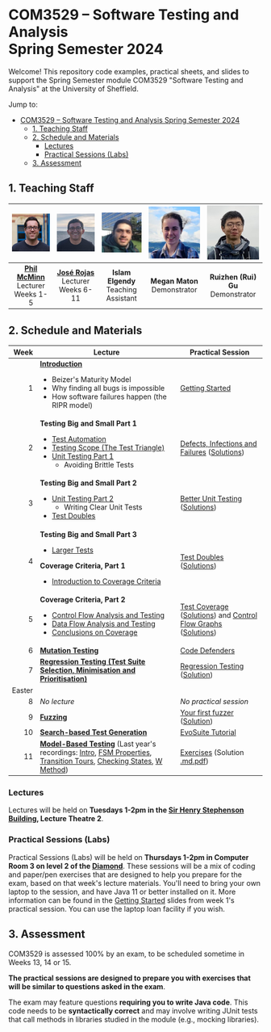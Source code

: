 # COM3529 – Software Testing and Analysis <br /> Spring Semester 2024

Welcome! This repository code examples, practical sheets, and slides to support the Spring Semester module COM3529 "Software Testing and Analysis" at the University of Sheffield.

Jump to:
- [COM3529 – Software Testing and Analysis  Spring Semester 2024](#com3529-software-testing-and-analysis--spring-semester-2024)
  - [1. Teaching Staff](#1-teaching-staff)
  - [2. Schedule and Materials](#2-schedule-and-materials)
    - [Lectures](#lectures)
    - [Practical Sessions (Labs)](#practical-sessions-labs)
  - [3. Assessment](#3-assessment)

## 1. Teaching Staff

  |<img src="misc/images/phil.jpg" width="150"/> | <img src="misc/images/jose.jpg" width="150"/> | <img src="misc/images/islam.jpg" width="150"/> | <img src="misc/images/megan.jpg" width="150"/> | <img src="misc/images/rui.jpg" width="150"/> |
  |:-:|:-:|:-:|:-:|:-:|
  | **[Phil McMinn](https://mcminn.info)** <br /> Lecturer <br /> Weeks 1-5 | **[José Rojas](https://jmrojas.github.io)** <br /> Lecturer <br /> Weeks 6-11 | **Islam Elgendy** <br /> Teaching Assistant | **Megan Maton** <br /> Demonstrator | **Ruizhen (Rui) Gu** <br /> Demonstrator|

## 2. Schedule and Materials

| Week | Lecture | Practical Session |
|-:|-|-|
|1 | **[Introduction](week1/1-introduction.pdf)**<ul><li>Beizer's Maturity Model</li><li>Why finding all bugs is impossible</li><li>How software failures happen (the RIPR model)</li></ul>| [Getting Started](week1/practical-session-background-information.pdf) |
|2 | **Testing Big and Small Part 1**<ul><li>[Test Automation](week2/2-test-automation.pdf)</li><li>[Testing Scope (The Test Triangle)](week2/3-test-scope.pdf)</li><li>[Unit Testing Part 1](week2/4-1-unit-testing-part-1.pdf)<ul><li>Avoiding Brittle Tests</li></ul></li></ul> | [Defects, Infections and Failures](week2/practical.md) ([Solutions](week2/practical-solutions.md)) | 
|3 | **Testing Big and Small Part 2**<ul><li>[Unit Testing Part 2](week3/4-2-unit-testing-part-2.pdf)<ul><li>Writing Clear Unit Tests</li></ul><li>[Test Doubles](week3/5-test-doubles.pdf)</li></ul> | [Better Unit Testing](week3/practical.md) ([Solutions](week3/practical-solutions.md)) | 
|4 | **Testing Big and Small Part 3**<ul><li>[Larger Tests](week4/6-larger-tests.pdf)</li></ul>**Coverage Criteria, Part 1**<ul><li>[Introduction to Coverage Criteria](week4/7-coverage-criteria.pdf)</li></ul> | [Test Doubles](week4/practical.md) ([Solutions](week4/practical-solutions.md)) |
|5 | **Coverage Criteria, Part 2**<ul><li>[Control Flow Analysis and Testing](week5/8-control-flow-analysis-and-testing.pdf)</li><li>[Data Flow Analysis and Testing](week5/9-data-flow-analysis-and-testing.pdf)</li><li>[Conclusions on Coverage](week5/10-coverage-criteria-conclusions.pdf)</li></ul> | [Test Coverage](week5/coverage.md) ([Solutions](week5/coverage-solutions.md)) and [Control Flow Graphs](week5/cfgs.md) ([Solutions](week5/cfgs-solutions.md)) |
|6 | **[Mutation Testing](week6/w6-mutation.pdf)** | [Code Defenders](week6/CodeDefenders.pdf) |
|7 | **[Regression Testing (Test Suite Selection, Minimisation and Prioritisation)](week7/w7-regression.pdf)** | [Regression Testing](week7/regression-testing.md) ([Solution](week7/regression-testing-solutions.md)) |
|Easter| | |
|8 | *No lecture* | *No practical session* |
|9 | **[Fuzzing](week9/w9-fuzzing.pdf)** | [Your first fuzzer](week9/practical/Fuzzing.md) ([Solution](week9/practical/solution/)) |
|10| **[Search-based Test Generation](week10/w10-sbst.pdf)** | [EvoSuite Tutorial](week10/evosuite-demo/evosuite-demo.md) |
|11| **[Model-Based Testing](week11/w11-MBT.pdf)** (Last year's recordings: [Intro](https://drive.google.com/file/d/1Fa_47Nd5KaMsfZLTi9dXXcZ5qj36i6RL/view?usp=sharing), [FSM Properties](https://drive.google.com/file/d/1F_CZAG1JthjXx5i6U6NolxMyo0f40asR/view?usp=sharing), [Transition Tours](https://drive.google.com/file/d/1FcOVa8uuN6Cax35W2kgEPVsukoIsd3S8/view?usp=sharing), [Checking States](https://drive.google.com/file/d/1Fc3uRjIT88gKvThEXpcKO979r5QY3fnQ/view?usp=sharing), [W Method](https://drive.google.com/file/d/1FeKXXhw-lfN3cpd-JcyJIkDzz_j-Ydle/view?usp=drive_link)) | [Exercises](week11/MBT-practical.md) (Solution [.md](week11/MBT-practical-solutions.md)[.pdf](week11/MBT-practical-solutions.pdf)) |

### Lectures

Lectures will be held on **Tuesdays 1-2pm in the [Sir Henry Stephenson Building](https://www.sheffield.ac.uk/acse/department/facilities/sir-henry-stephenson-building), Lecture Theatre 2**. 

### Practical Sessions (Labs)

Practical Sessions (Labs) will be held on **Thursdays 1-2pm in Computer Room 3 on level 2 of the [Diamond](https://www.sheffield.ac.uk/engineering/diamond-engineering/floor-plans)**. These sessions will be a mix of coding and paper/pen exercises that are designed to help you prepare for the exam, based on that week's lecture materials. You'll need to bring your own laptop to the session, and have Java 11 or better installed on it. More information can be found in the [Getting Started](week1/practical-session-background-information.pdf) slides from week 1's practical session. You can use the laptop loan facility if you wish.


## 3. Assessment

COM3529 is assessed 100% by an exam, to be scheduled sometime in Weeks 13, 14 or 15.

**The practical sessions are designed to prepare you with exercises that will be similar to questions asked in the exam**. 

The exam may feature questions **requiring you to write Java code**. This code
needs to be **syntactically correct** and may involve writing JUnit tests that
call methods in libraries studied in the module (e.g., mocking libraries).

